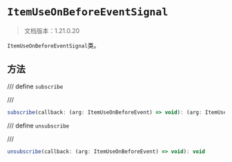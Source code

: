 # `ItemUseOnBeforeEventSignal`

> 文档版本：1.21.0.20

`ItemUseOnBeforeEventSignal`类。

## 方法

/// define
`subscribe`


///

```js
subscribe(callback: (arg: ItemUseOnBeforeEvent) => void): (arg: ItemUseOnBeforeEvent) => void
```


/// define
`unsubscribe`


///

```js
unsubscribe(callback: (arg: ItemUseOnBeforeEvent) => void): void
```

